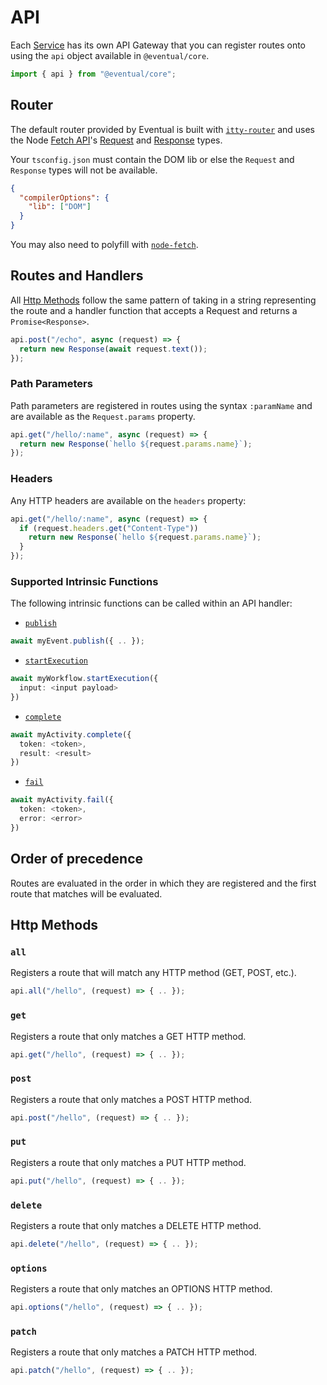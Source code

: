 # API

Each [Service](./0-service.md) has its own API Gateway that you can register routes onto using the `api` object available in `@eventual/core`.

```ts
import { api } from "@eventual/core";
```

## Router

The default router provided by Eventual is built with [`itty-router`](https://github.com/kwhitley/itty-router) and uses the Node [Fetch API](https://developer.mozilla.org/en-US/docs/Web/API/Fetch_API)'s [Request](https://developer.mozilla.org/en-US/docs/Web/API/Request) and [Response](https://developer.mozilla.org/en-US/docs/Web/API/Response) types.

Your `tsconfig.json` must contain the DOM lib or else the `Request` and `Response` types will not be available.

```json
{
  "compilerOptions": {
    "lib": ["DOM"]
  }
}
```

You may also need to polyfill with [`node-fetch`](https://www.npmjs.com/package/node-fetch).

## Routes and Handlers

All [Http Methods](#http-methods) follow the same pattern of taking in a string representing the route and a handler function that accepts a Request and returns a `Promise<Response>`.

```ts
api.post("/echo", async (request) => {
  return new Response(await request.text());
});
```

### Path Parameters

Path parameters are registered in routes using the syntax `:paramName` and are available as the `Request.params` property.

```ts
api.get("/hello/:name", async (request) => {
  return new Response(`hello ${request.params.name}`);
});
```

### Headers

Any HTTP headers are available on the `headers` property:

```ts
api.get("/hello/:name", async (request) => {
  if (request.headers.get("Content-Type"))
    return new Response(`hello ${request.params.name}`);
  }
});
```

### Supported Intrinsic Functions

The following intrinsic functions can be called within an API handler:

- [`publish`](./2-event.md#publish-to-an-event)

```ts
await myEvent.publish({ .. });
```

- [`startExecution`](./3-workflow.md#start-execution)

```ts
await myWorkflow.startExecution({
  input: <input payload>
})
```

- [`complete`](./4-activity.md#complete-an-activity)

```ts
await myActivity.complete({
  token: <token>,
  result: <result>
})
```

- [`fail`](./4-activity.md#fail-an-activity)

```ts
await myActivity.fail({
  token: <token>,
  error: <error>
})
```

## Order of precedence

Routes are evaluated in the order in which they are registered and the first route that matches will be evaluated.

## Http Methods

### `all`

Registers a route that will match any HTTP method (GET, POST, etc.).

```ts
api.all("/hello", (request) => { .. });
```

### `get`

Registers a route that only matches a GET HTTP method.

```ts
api.get("/hello", (request) => { .. });
```

### `post`

Registers a route that only matches a POST HTTP method.

```ts
api.post("/hello", (request) => { .. });
```

### `put`

Registers a route that only matches a PUT HTTP method.

```ts
api.put("/hello", (request) => { .. });
```

### `delete`

Registers a route that only matches a DELETE HTTP method.

```ts
api.delete("/hello", (request) => { .. });
```

### `options`

Registers a route that only matches an OPTIONS HTTP method.

```ts
api.options("/hello", (request) => { .. });
```

### `patch`

Registers a route that only matches a PATCH HTTP method.

```ts
api.patch("/hello", (request) => { .. });
```
